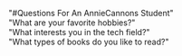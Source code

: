 "#Questions For An AnnieCannons Student" <br>
"What are your favorite hobbies?"<br>
"What interests you in the tech field?"<br>
"What types of books do you like to read?"<br>